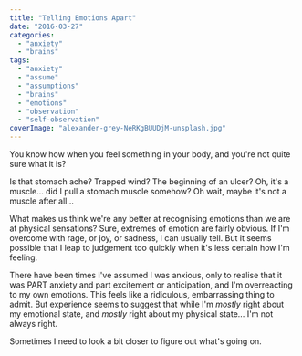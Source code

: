 ```yaml
---
title: "Telling Emotions Apart"
date: "2016-03-27"
categories: 
  - "anxiety"
  - "brains"
tags: 
  - "anxiety"
  - "assume"
  - "assumptions"
  - "brains"
  - "emotions"
  - "observation"
  - "self-observation"
coverImage: "alexander-grey-NeRKgBUUDjM-unsplash.jpg"
---
```


You know how when you feel something in your body, and you're not quite sure what it is?

<!--more-->

Is that stomach ache? Trapped wind? The beginning of an ulcer? Oh, it's a muscle... did I pull a stomach muscle somehow? Oh wait, maybe it's not a muscle after all...

What makes us think we're any better at recognising emotions than we are at physical sensations? Sure, extremes of emotion are fairly obvious. If I'm overcome with rage, or joy, or sadness, I can usually tell. But it seems possible that I leap to judgement too quickly when it's less certain how I'm feeling.

There have been times I've assumed I was anxious, only to realise that it was PART anxiety and part excitement or anticipation, and I'm overreacting to my own emotions. This feels like a ridiculous, embarrassing thing to admit. But experience seems to suggest that while I'm _mostly_ right about my emotional state, and _mostly_ right about my physical state... I'm not always right.

Sometimes I need to look a bit closer to figure out what's going on.
